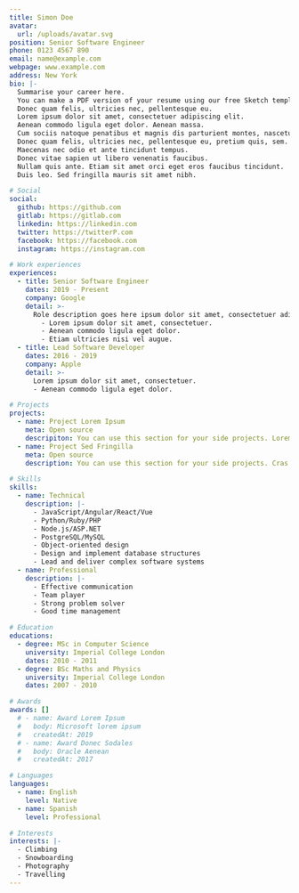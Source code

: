 ```yaml
---
title: Simon Doe
avatar:
  url: /uploads/avatar.svg
position: Senior Software Engineer
phone: 0123 4567 890
email: name@example.com
webpage: www.example.com
address: New York
bio: |-
  Summarise your career here.
  You can make a PDF version of your resume using our free Sketch template here.
  Donec quam felis, ultricies nec, pellentesque eu.
  Lorem ipsum dolor sit amet, consectetuer adipiscing elit.
  Aenean commodo ligula eget dolor. Aenean massa.
  Cum sociis natoque penatibus et magnis dis parturient montes, nascetur ridiculus mus.
  Donec quam felis, ultricies nec, pellentesque eu, pretium quis, sem.
  Maecenas nec odio et ante tincidunt tempus.
  Donec vitae sapien ut libero venenatis faucibus.
  Nullam quis ante. Etiam sit amet orci eget eros faucibus tincidunt.
  Duis leo. Sed fringilla mauris sit amet nibh.

# Social
social:
  github: https://github.com
  gitlab: https://gitlab.com
  linkedin: https://linkedin.com
  twitter: https://twitterP.com
  facebook: https://facebook.com
  instagram: https://instagram.com

# Work experiences
experiences:
  - title: Senior Software Engineer
    dates: 2019 - Present
    company: Google
    detail: >-
      Role description goes here ipsum dolor sit amet, consectetuer adipiscing elit. Aenean commodo ligula eget dolor. Aenean massa. Cum sociis natoque penatibus et magnis dis parturient montes, nascetur ridiculus mus. Donec quam felis, ultricies nec, pellentesque eu, pretium quis, sem. Donec pede justo, fringilla vel. Lorem ipsum dolor sit amet, consectetuer adipiscing elit. Aenean commodo ligula eget dolor. Aenean massa. Cum sociis natoque penatibus et magnis dis parturient montes, nascetur ridiculus mus. Donec quam felis.
        - Lorem ipsum dolor sit amet, consectetuer.
        - Aenean commodo ligula eget dolor.
        - Etiam ultricies nisi vel augue.
  - title: Lead Software Developer
    dates: 2016 - 2019
    company: Apple
    detail: >-
      Lorem ipsum dolor sit amet, consectetuer.
      - Aenean commodo ligula eget dolor.

# Projects
projects:
  - name: Project Lorem Ipsum
    meta: Open source
    descripiton: You can use this section for your side projects. Lorem ipsum dolor sit amet, consectetuer adipiscing elit. Aenean commodo ligula eget dolor. Aenean massa. Cum sociis natoque penatibus et magnis dis parturient montes, nascetur ridiculus mus.
  - name: Project Sed Fringilla
    meta: Open source
    description: You can use this section for your side projects. Cras dapibus. Vivamus elementum semper nisi. Aenean vulputate eleifend tellus. Aenean leo ligula, porttitor eu, consequat vitae, eleifend ac, enim.

# Skills
skills:
  - name: Technical
    description: |-
      - JavaScript/Angular/React/Vue
      - Python/Ruby/PHP
      - Node.js/ASP.NET
      - PostgreSQL/MySQL
      - Object-oriented design
      - Design and implement database structures
      - Lead and deliver complex software systems
  - name: Professional
    description: |-
      - Effective communication
      - Team player
      - Strong problem solver
      - Good time management

# Education
educations:
  - degree: MSc in Computer Science
    university: Imperial College London
    dates: 2010 - 2011
  - degree: BSc Maths and Physics
    university: Imperial College London
    dates: 2007 - 2010

# Awards
awards: []
  # - name: Award Lorem Ipsum
  #   body: Microsoft lorem ipsum
  #   createdAt: 2019
  # - name: Award Donec Sodales
  #   body: Oracle Aenean
  #   createdAt: 2017

# Languages
languages:
  - name: English
    level: Native
  - name: Spanish
    level: Professional

# Interests
interests: |-
  - Climbing
  - Snowboarding
  - Photography
  - Travelling
---
```

